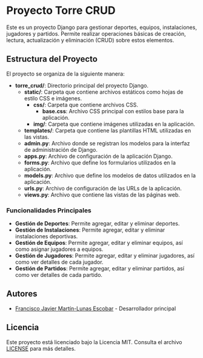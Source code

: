 # Proyecto Torre CRUD

Este es un proyecto Django para gestionar deportes, equipos, instalaciones, jugadores y partidos. Permite realizar operaciones básicas de creación, lectura, actualización y eliminación (CRUD) sobre estos elementos.

## Estructura del Proyecto

El proyecto se organiza de la siguiente manera:

- **torre_crud/**: Directorio principal del proyecto Django.
  - **static/**: Carpeta que contiene archivos estáticos como hojas de estilo CSS e imágenes.
    - **css/**: Carpeta que contiene archivos CSS.
      - **base.css**: Archivo CSS principal con estilos base para la aplicación.
    - **img/**: Carpeta que contiene imágenes utilizadas en la aplicación.
  - **templates/**: Carpeta que contiene las plantillas HTML utilizadas en las vistas.
  - **admin.py**: Archivo donde se registran los modelos para la interfaz de administración de Django.
  - **apps.py**: Archivo de configuración de la aplicación Django.
  - **forms.py**: Archivo que define los formularios utilizados en la aplicación.
  - **models.py**: Archivo que define los modelos de datos utilizados en la aplicación.
  - **urls.py**: Archivo de configuración de las URLs de la aplicación.
  - **views.py**: Archivo que contiene las vistas de las páginas web.

### Funcionalidades Principales

- **Gestión de Deportes**: Permite agregar, editar y eliminar deportes.
- **Gestión de Instalaciones**: Permite agregar, editar y eliminar instalaciones deportivas.
- **Gestión de Equipos**: Permite agregar, editar y eliminar equipos, así como asignar jugadores a equipos.
- **Gestión de Jugadores**: Permite agregar, editar y eliminar jugadores, así como ver detalles de cada jugador.
- **Gestión de Partidos**: Permite agregar, editar y eliminar partidos, así como ver detalles de cada partido.

## Autores

- [Francisco Javier Martín-Lunas Escobar](https://github.com/xavivi8) - Desarrollador principal

## Licencia

Este proyecto está licenciado bajo la Licencia MIT. Consulta el archivo [LICENSE](LICENSE) para más detalles.
